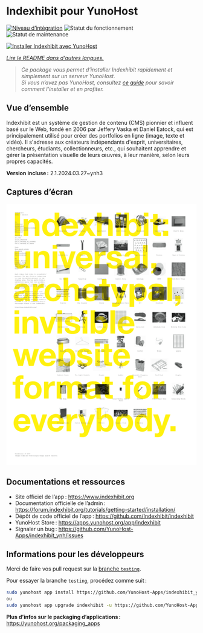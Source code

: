 <!--
Nota bene : ce README est automatiquement généré par <https://github.com/YunoHost/apps/tree/master/tools/readme_generator>
Il NE doit PAS être modifié à la main.
-->

# Indexhibit pour YunoHost

[![Niveau d’intégration](https://apps.yunohost.org/badge/integration/indexhibit)](https://ci-apps.yunohost.org/ci/apps/indexhibit/)
![Statut du fonctionnement](https://apps.yunohost.org/badge/state/indexhibit)
![Statut de maintenance](https://apps.yunohost.org/badge/maintained/indexhibit)

[![Installer Indexhibit avec YunoHost](https://install-app.yunohost.org/install-with-yunohost.svg)](https://install-app.yunohost.org/?app=indexhibit)

*[Lire le README dans d'autres langues.](./ALL_README.md)*

> *Ce package vous permet d’installer Indexhibit rapidement et simplement sur un serveur YunoHost.*  
> *Si vous n’avez pas YunoHost, consultez [ce guide](https://yunohost.org/install) pour savoir comment l’installer et en profiter.*

## Vue d’ensemble

Indexhibit est un système de gestion de contenu (CMS) pionnier et influent basé sur le Web, fondé en 2006 par Jeffery Vaska et Daniel Eatock, qui est principalement utilisé pour créer des portfolios en ligne (image, texte et vidéo).
Il s'adresse aux créateurs indépendants d'esprit, universitaires, chercheurs, étudiants, collectionneurs, etc., qui souhaitent apprendre et gérer la présentation visuelle de leurs œuvres, à leur manière, selon leurs propres capacités.

**Version incluse :** 2.1.2024.03.27~ynh3

## Captures d’écran

![Capture d’écran de Indexhibit](./doc/screenshots/146_indexhibit.png)

## Documentations et ressources

- Site officiel de l’app : <https://www.indexhibit.org>
- Documentation officielle de l’admin : <https://forum.indexhibit.org/tutorials/getting-started/installation/>
- Dépôt de code officiel de l’app : <https://github.com/Indexhibit/indexhibit>
- YunoHost Store : <https://apps.yunohost.org/app/indexhibit>
- Signaler un bug : <https://github.com/YunoHost-Apps/indexhibit_ynh/issues>

## Informations pour les développeurs

Merci de faire vos pull request sur la [branche `testing`](https://github.com/YunoHost-Apps/indexhibit_ynh/tree/testing).

Pour essayer la branche `testing`, procédez comme suit :

```bash
sudo yunohost app install https://github.com/YunoHost-Apps/indexhibit_ynh/tree/testing --debug
ou
sudo yunohost app upgrade indexhibit -u https://github.com/YunoHost-Apps/indexhibit_ynh/tree/testing --debug
```

**Plus d’infos sur le packaging d’applications :** <https://yunohost.org/packaging_apps>
